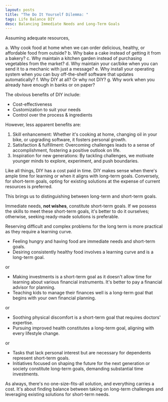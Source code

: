 ```yaml
---
layout: posts
title: "The Do It Yourself Dilemma: "
tags: Life Balance DIY
desc: Balancing Immediate Needs and Long-Term Goals
---
```


Assuming adequate resources,

a. Why cook food at home when we can order delicious, healthy, or affordable
food from outside?
b. Why bake a cake instead of getting it from a bakery?
c. Why maintain a kitchen garden instead of purchasing vegetables from the
market?
d. Why maintain your car/bike when you can send it to a mechanic with just a
message?
e. Why install your operating system when you can buy off-the-shelf software
that updates automatically?
f. Why DIY at all? Or why not DIY?
g. Why work when you already have enough in banks or on paper?

The obvious benefits of DIY include:
- Cost-effectiveness
- Customization to suit your needs
- Control over the process & ingredients

However, less apparent benefits are:

1. Skill enhancement: Whether it's cooking at home, changing oil in your bike,
   or upgrading software, it fosters personal growth.
2. Satisfaction & fulfillment: Overcoming challenges leads to a sense of
   accomplishment, fostering a positive outlook on life.
3. Inspiration for new generations: By tackling challenges, we motivate younger
   minds to explore, experiment, and push boundaries.

Like all things, DIY has a cost paid in time. DIY makes sense when there's ample
time for learning or when it aligns with long-term goals. Conversely, for
short-term goals, opting for existing solutions at the expense of current
resources is preferred.

This brings us to distinguishing between long-term and short-term goals.

Immediate needs, **not wishes**, constitute short-term goals. If we possess the
skills to meet these short-term goals, it's better to do it ourselves;
otherwise, seeking ready-made solutions is preferable.

Reserving difficult and complex problems for the long term is more practical as
they require a learning curve.

- Feeling hungry and having food are immediate needs and short-term goals.
- Desiring consistently healthy food involves a learning curve and is a
  long-term goal.

or

- Making investments is a short-term goal as it doesn't allow time for learning
  about various financial instruments. It's better to pay a financial advisor
  for planning.
- Teaching kids to manage their finances well is a long-term goal that begins
  with your own financial planning.

or


- Soothing physical discomfort is a short-term goal that requires doctors'
  expertise.
- Pursuing improved health constitutes a long-term goal, aligning with every
  lifestyle change.

or

- Tasks that lack personal interest but are necessary for dependents represent
  short-term goals.
- Initiatives focused on shaping the future for the next generation or society
  constitute long-term goals, demanding substantial time investments.

As always, there's no one-size-fits-all solution, and everything carries a cost.
It's about finding balance between taking on long-term challenges and leveraging
existing solutions for short-term needs.
